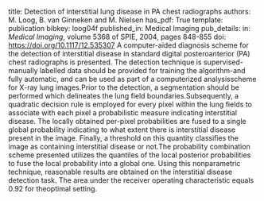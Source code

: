 title: Detection of interstitial lung disease in PA chest radiographs
authors: M. Loog, B. van Ginneken and M. Nielsen
has_pdf: True
template: publication
bibkey: loog04f
published_in: Medical Imaging
pub_details: in: <i>Medical Imaging</i>, volume 5368 of SPIE, 2004, pages 848-855
doi: https://doi.org/10.1117/12.535307
A computer-aided diagnosis scheme for the detection of interstitial disease in standard digital posteroanterior (PA) chest radiographs is presented. The detection technique is supervised-manually labelled data should be provided for training the algorithm-and fully automatic, and can be used as part of a computerized analysisscheme for X-ray lung images.Prior to the detection, a segmentation should be performed which delineates the lung field boundaries.Subsequently, a quadratic decision rule is employed for every pixel within the lung fields to associate with each pixel a probabilistic measure indicating interstitial disease. The locally obtained per-pixel probabilities are fused to a single global probability indicating to what extent there is interstitial disease present in the image. Finally, a threshold on this quantity classifies the image as containing interstitial disease or not.The probability combination scheme presented utilizes the quantiles of the local posterior probabilities to fuse the local probability into a global one. Using this nonparametric technique, reasonable results are obtained on the interstitial disease detection task. The area under the receiver operating characteristic equals 0.92 for theoptimal setting.

